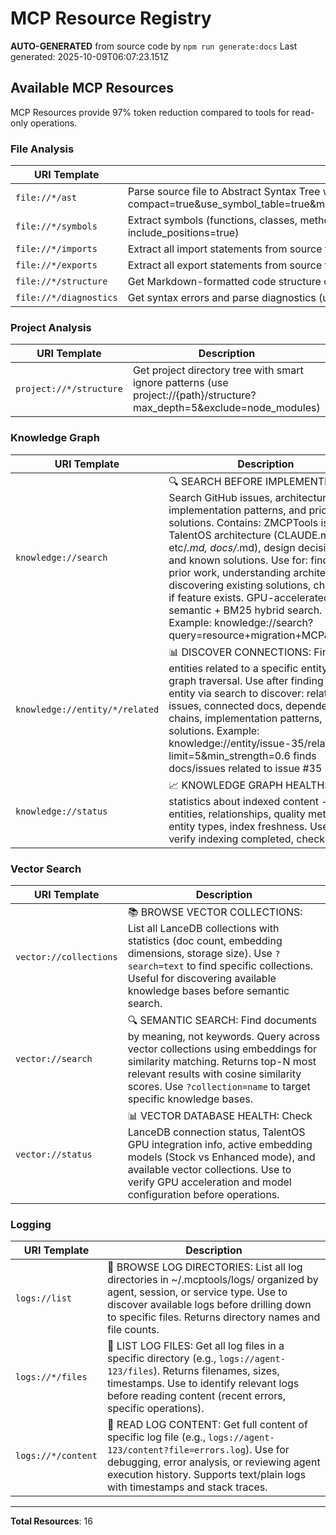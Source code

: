 # MCP Resource Registry

**AUTO-GENERATED** from source code by `npm run generate:docs`
Last generated: 2025-10-09T06:07:23.151Z

## Available MCP Resources

MCP Resources provide 97% token reduction compared to tools for read-only operations.

### File Analysis

| URI Template | Description |
|--------------|-------------|
| `file://*/ast` | Parse source file to Abstract Syntax Tree with token optimization (use file://{path}/ast?compact=true&use_symbol_table=true&max_depth=3&include_semantic_hash=false&omit_redundant_text=true) |
| `file://*/symbols` | Extract symbols (functions, classes, methods, interfaces) from source file (use file://{path}/symbols?include_positions=true) |
| `file://*/imports` | Extract all import statements from source file (use file://{path}/imports) |
| `file://*/exports` | Extract all export statements from source file (use file://{path}/exports) |
| `file://*/structure` | Get Markdown-formatted code structure outline (use file://{path}/structure) |
| `file://*/diagnostics` | Get syntax errors and parse diagnostics (use file://{path}/diagnostics) |

### Project Analysis

| URI Template | Description |
|--------------|-------------|
| `project://*/structure` | Get project directory tree with smart ignore patterns (use project://{path}/structure?max_depth=5&exclude=node_modules) |

### Knowledge Graph

| URI Template | Description |
|--------------|-------------|
| `knowledge://search` | 🔍 SEARCH BEFORE IMPLEMENTING: Search GitHub issues, architecture docs, implementation patterns, and prior solutions. Contains: ZMCPTools issues, TalentOS architecture (CLAUDE.md, etc/*.md, docs/*.md), design decisions, and known solutions. Use for: finding prior work, understanding architecture, discovering existing solutions, checking if feature exists. GPU-accelerated semantic + BM25 hybrid search. Example: knowledge://search?query=resource+migration+MCP&limit=5 |
| `knowledge://entity/*/related` | 📊 DISCOVER CONNECTIONS: Find entities related to a specific entity via graph traversal. Use after finding an entity via search to discover: related issues, connected docs, dependency chains, implementation patterns, similar solutions. Example: knowledge://entity/issue-35/related?limit=5&min_strength=0.6 finds docs/issues related to issue #35 |
| `knowledge://status` | 📈 KNOWLEDGE GRAPH HEALTH: Get statistics about indexed content - total entities, relationships, quality metrics, entity types, index freshness. Use to: verify indexing completed, check what |

### Vector Search

| URI Template | Description |
|--------------|-------------|
| `vector://collections` | 📚 BROWSE VECTOR COLLECTIONS: List all LanceDB collections with statistics (doc count, embedding dimensions, storage size). Use `?search=text` to find specific collections. Useful for discovering available knowledge bases before semantic search. |
| `vector://search` | 🔍 SEMANTIC SEARCH: Find documents by meaning, not keywords. Query across vector collections using embeddings for similarity matching. Returns top-N most relevant results with cosine similarity scores. Use `?collection=name` to target specific knowledge bases. |
| `vector://status` | 📊 VECTOR DATABASE HEALTH: Check LanceDB connection status, TalentOS GPU integration info, active embedding models (Stock vs Enhanced mode), and available vector collections. Use to verify GPU acceleration and model configuration before operations. |

### Logging

| URI Template | Description |
|--------------|-------------|
| `logs://list` | 📂 BROWSE LOG DIRECTORIES: List all log directories in ~/.mcptools/logs/ organized by agent, session, or service type. Use to discover available logs before drilling down to specific files. Returns directory names and file counts. |
| `logs://*/files` | 📄 LIST LOG FILES: Get all log files in a specific directory (e.g., `logs://agent-123/files`). Returns filenames, sizes, timestamps. Use to identify relevant logs before reading content (recent errors, specific operations). |
| `logs://*/content` | 📖 READ LOG CONTENT: Get full content of specific log file (e.g., `logs://agent-123/content?file=errors.log`). Use for debugging, error analysis, or reviewing agent execution history. Supports text/plain logs with timestamps and stack traces. |

---

**Total Resources**: 16
